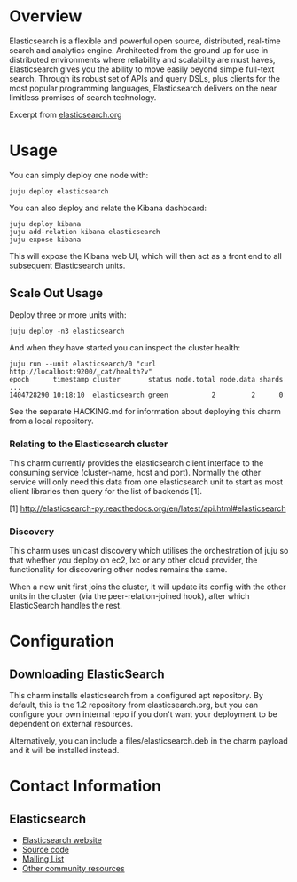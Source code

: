 # Overview

Elasticsearch is a flexible and powerful open source, distributed, real-time
search and analytics engine. Architected from the ground up for use in
distributed environments where reliability and scalability are must haves,
Elasticsearch gives you the ability to move easily beyond simple full-text
search. Through its robust set of APIs and query DSLs, plus clients for the
most popular programming languages, Elasticsearch delivers on the near
limitless promises of search technology.

Excerpt from [elasticsearch.org](http://www.elasticsearch.org/overview/ "Elasticsearch Overview")

# Usage

You can simply deploy one node with:

    juju deploy elasticsearch

You can also deploy and relate the Kibana dashboard:

    juju deploy kibana
    juju add-relation kibana elasticsearch
    juju expose kibana

This will expose the Kibana web UI, which will then act as a front end to
all subsequent Elasticsearch units.

## Scale Out Usage

Deploy three or more units with:

    juju deploy -n3 elasticsearch

And when they have started you can inspect the cluster health:

    juju run --unit elasticsearch/0 "curl http://localhost:9200/_cat/health?v"
    epoch      timestamp cluster       status node.total node.data shards ...
    1404728290 10:18:10  elasticsearch green           2         2      0

See the separate HACKING.md for information about deploying this charm
from a local repository.

### Relating to the Elasticsearch cluster

This charm currently provides the elasticsearch client interface to the
consuming service (cluster-name, host and port). Normally the other service
will only need this data from one elasticsearch unit to start as most client
libraries then query for the list of backends [1].

[1] http://elasticsearch-py.readthedocs.org/en/latest/api.html#elasticsearch

### Discovery

This charm uses unicast discovery which utilises the orchestration
of juju so that whether you deploy on ec2, lxc or any other cloud
provider, the functionality for discovering other nodes remains the same.

When a new unit first joins the cluster, it will update its config
with the other units in the cluster (via the peer-relation-joined
hook), after which ElasticSearch handles the rest.

# Configuration

## Downloading ElasticSearch

This charm installs elasticsearch from a configured apt repository.
By default, this is the 1.2 repository from elasticsearch.org, but
you can configure your own internal repo if you don't want your
deployment to be dependent on external resources.

Alternatively, you can include a files/elasticsearch.deb in the
charm payload and it will be installed instead.

# Contact Information

## Elasticsearch

- [Elasticsearch website](http://www.elasticsearch.org/)
- [Source code](http://github.com/elasticsearch)
- [Mailing List](https://groups.google.com/forum/?fromgroups#!forum/elasticsearch)
- [Other community resources](http://www.elasticsearch.org/community/)
